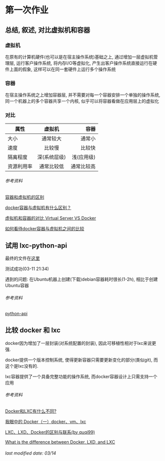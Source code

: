 # 第一次作业

## 总结, 叙述, 对比虚拟机和容器

### 虚拟机

在原有的计算机硬件(也可以是在宿主操作系统)基础之上, 通过增加一层虚拟机管理层,
运行客户操作系统, 将内存I/O等虚拟化, 产生出客户操作系统直接运行在硬件上面的假象,
这样可以在同一套硬件上运行多个操作系统

### 容器

在宿主操作系统之上增加容器层, 并不需要对每一个容器安排一个单独的操作系统,
同一个机器上的多个容器共享一个内核, 似乎可以将容器看做在应用层上的虚拟化

### 对比

| 属性 | 虚拟机 | 容器 |
| - | :-: | -: |
| 大小 | 通常较大 | 通常小 |
| 速度 | 比较慢 | 比较快 |
| 隔离程度 | 深(系统层级) | 浅(应用级) |
| 资源利用率 | 通常比较低 | 通常比较高 |

###### 参考资料

[容器和虚拟机的区别](http://blog.csdn.net/xiangxianghehe/article/details/70568448)

[docker容器与虚拟机有什么区别？](https://www.zhihu.com/question/48174633)

[虚拟机和容器的对比 Virtual Server VS Docker](http://www.cnblogs.com/frankyou/p/6427636.html)

[如何看待docker容器与虚拟机之间的比较](http://blog.csdn.net/albenxie/article/details/73478897)

## 试用 lxc-python-api

最终的文件在[这里](https://github.com/DanDoge/Lab-on-Operating-Systems/blob/master/%E7%AC%AC1%E6%AC%A1%E4%BD%9C%E4%B8%9A/lab1.py)

测试成功(03-11 21:34)

遇到的问题: 在Ubuntu机器上创建(下载)debian容器耗时很长(1-2h), 相比于创建Ubuntu容器

###### 参考资料

[python-api](https://stgraber.org/2014/02/05/lxc-1-0-scripting-with-the-api/)

## 比较 docker 和 lxc

docker因为增加了一层封装(对系统配置的封装), 因此可移植性相对于lxc来说更强.

docker提供一个版本控制系统, 使得更新容器只需要更新变化的部分(类似git), 而这个是lxc没有的.

lxc容器提供了一个具备完整功能的操作系统, 而docker容器设计上只需支持一个应用

###### 参考资料

[Docker和LXC有什么不同?](http://dockone.io/article/368)

[我眼中的 Docker（一）docker、vm、lxc](http://blog.csdn.net/jcjc918/article/details/46486655)

[LXC、LXD、Docker的区别与联系(by quqi99)](http://blog.csdn.net/quqi99/article/details/75448101)

[What is the difference between Docker, LXD, and LXC](https://unix.stackexchange.com/questions/254956/what-is-the-difference-between-docker-lxd-and-lxc)

###### last modified date: 03/14

